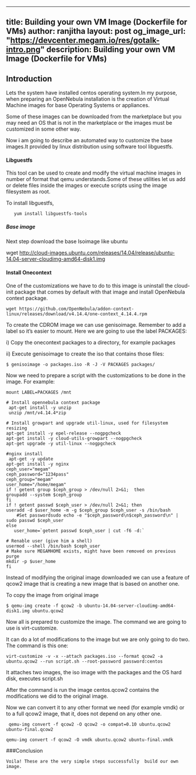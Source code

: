 
---
title: Building your own VM Image (Dockerfile for VMs)
author: ranjitha
layout: post
og_image_url: "https://devcenter.megam.io/res/gotalk-intro.png"
description: Building your own VM Image (Dockerfile for VMs)
---

## Introduction

   Lets the system have installed centos operating system.In my purpose, when preparing an OpenNebula installation is the creation of Virtual Machine images for base Operating Systems or appliances.

   Some of these images can be downloaded from the marketplace but you may need an OS that is not in the marketplace or the images must be customized in some other way.

   Now i am going to describe an automated way to customize the base images.It provided by linux distribution using software tool libguestfs.

#### Libguestfs
  This tool can be used to create and modify the virtual machine images in number of format that qemu understands.Some of these utilities let us add or delete files inside the images or execute scripts using the image filesystem as root.

  To install libguestfs,


       yum install libguestfs-tools

##### Base image

 Next step download the base Isoimage like ubuntu

   wget http://cloud-images.ubuntu.com/releases/14.04/release/ubuntu-14.04-server-cloudimg-amd64-disk1.img


#### Install Onecontext
  One of the customizations we have to do to this image is uninstall the cloud-init package that comes by default with that image and install OpenNebula context package.

    wget https://github.com/OpenNebula/addon-context-linux/releases/download/v4.14.4/one-context_4.14.4.rpm


  To create the CDROM image we can use genisoimage. Remember to add a label so it’s easier to mount. Here we are going to use the label PACKAGES:

i) Copy the onecontext packages to a directory, for example packages

ii) Execute genisoimage to create the iso that contains those files:

    $ genisoimage -o packages.iso -R -J -V PACKAGES packages/


  Now we need to prepare a script with the customizations to be done in the image. For example:




    mount LABEL=PACKAGES /mnt

    # Install opennebula context package
     apt-get install -y unzip
     unzip /mnt/v4.14.4*zip

    # Install growpart and upgrade util-linux, used for filesystem resizing
    apt-get install -y epel-release --nogpgcheck
    apt-get install -y cloud-utils-growpart --nogpgcheck
    apt-get upgrade -y util-linux --nogpgcheck

    #nginx install
     apt-get -y update
    apt-get install -y nginx
    ceph_user="megam"
    ceph_password="1234pass"
    ceph_group="megam"
    user_home="/home/megam"
    if ! getent group $ceph_group > /dev/null 2>&1;  then
    groupadd --system $ceph_group
    fi
    if ! getent passwd $ceph_user > /dev/null 2>&1; then
    useradd -d $user_home -m -g $ceph_group $ceph_user -s /bin/bash
        #Set passwordsudo echo -e "$ceph_password\n$ceph_password\n" | sudo passwd $ceph_user
    else
       user_home=`getent passwd $ceph_user | cut -f6 -d:`

    # Renable user (give him a shell)
    usermod --shell /bin/bash $ceph_user
    # Make sure MEGAMHOME exists, might have been removed on previous purge
    mkdir -p $user_home
    fi


Instead of modifying the original image downloaded we can use a feature of qcow2 image that is creating a new image that is based on another one.

 To copy the image from original image

    $ qemu-img create -f qcow2 -b ubuntu-14.04-server-cloudimg-amd64-disk1.img ubuntu.qcow2

  Now all is prepared to customize the image. The command we are going to use is virt-customize.

  It can do a lot of modifications to the image but we are only going to do two. The command is this one:  

    virt-customize -v -x --attach packages.iso --format qcow2 -a ubuntu.qcow2 --run script.sh --root-password password:centos

   It attaches two images, the iso image with the packages and the OS hard disk, executes script.sh

   After the command is run the image centos.qcow2 contains the modifications we did to the original image.

   Now we can convert it to any other format we need (for example vmdk) or to a full qcow2 image, that it, does not depend on any other one.

     qemu-img convert -f qcow2 -O qcow2 -o compat=0.10 ubuntu.qcow2 ubuntu-final.qcow2

    qemu-img convert -f qcow2 -O vmdk ubuntu.qcow2 ubuntu-final.vmdk

###Conclusion

    Voila! These are the very simple steps successfully  build our own image.
